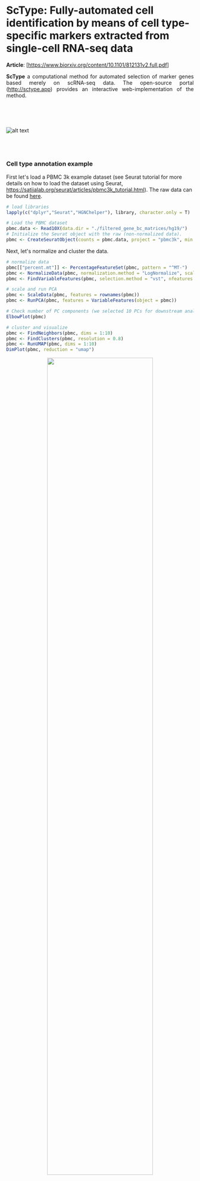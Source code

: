 
# ScType: Fully-automated cell identification by means of cell type-specific markers extracted from single-cell RNA-seq data

**Article**: [https://www.biorxiv.org/content/10.1101/812131v2.full.pdf]

<p style="text-align:justify;"> <b>ScType</b> a computational method for automated selection of marker genes based merely on scRNA-seq data. The open-source portal (<a href="//sctype.app">http://sctype.app</a>) provides an interactive web-implementation of the method.</p>

##
<br><br>

![alt text](https://github.com/IanevskiAleksandr/sc-type/blob/master/ScTypePlan.png)

<br><br>


### Cell type annotation example 

First let's load a PBMC 3k example dataset (see Seurat tutorial for more details on how to load the dataset using Seurat, https://satijalab.org/seurat/articles/pbmc3k_tutorial.html). The raw data can be found <a href='https://cf.10xgenomics.com/samples/cell/pbmc3k/pbmc3k_filtered_gene_bc_matrices.tar.gz' download>here</a>.
<br>
```R
# load libraries
lapply(c("dplyr","Seurat","HGNChelper"), library, character.only = T)

# Load the PBMC dataset
pbmc.data <- Read10X(data.dir = "./filtered_gene_bc_matrices/hg19/")
# Initialize the Seurat object with the raw (non-normalized data).
pbmc <- CreateSeuratObject(counts = pbmc.data, project = "pbmc3k", min.cells = 3, min.features = 200)
```

Next, let's normalize and cluster the data.
<br>

```R
# normalize data
pbmc[["percent.mt"]] <- PercentageFeatureSet(pbmc, pattern = "^MT-")
pbmc <- NormalizeData(pbmc, normalization.method = "LogNormalize", scale.factor = 10000)
pbmc <- FindVariableFeatures(pbmc, selection.method = "vst", nfeatures = 2000)

# scale and run PCA
pbmc <- ScaleData(pbmc, features = rownames(pbmc))
pbmc <- RunPCA(pbmc, features = VariableFeatures(object = pbmc))

# Check number of PC components (we selected 10 PCs for downstream analysis, based on Elbow plot)
ElbowPlot(pbmc)

# cluster and visualize
pbmc <- FindNeighbors(pbmc, dims = 1:10)
pbmc <- FindClusters(pbmc, resolution = 0.8)
pbmc <- RunUMAP(pbmc, dims = 1:10)
DimPlot(pbmc, reduction = "umap")
```

<p align="center">
  <img src="https://raw.githubusercontent.com/IanevskiAleksandr/sc-type/master/fig1.png" style="width: 75%; height: 75%" height="75%" width="75%" />
</p>

<br><br>
Now, let's <b>automatically assign cell types using ScType</b>. For that, we first load 2 additional ScType functions:
<br>

```R
# load gene set preparation function
source("https://raw.githubusercontent.com/IanevskiAleksandr/sc-type/master/R/gene_sets_prepare.R")
# load cell type annotation function
source("https://raw.githubusercontent.com/IanevskiAleksandr/sc-type/master/R/sctype_score_.R")

```
<br>
Next, let's prepare gene sets from the input cell marker file. By default, we use our in-built cell marker DB, however, feel free to use your own data.
Just prepare an input XLSX file in the same format as <a href="https://raw.githubusercontent.com/IanevskiAleksandr/sc-type/master/ScTypeDB_short.xlsx">our DB file</a>. <i>DB file should contain four columns (tissueType - tissue type, cellName - cell type, geneSymbolmore1 - positive marker genes,	geneSymbolmore2 - marker genes not expected to be expressed by a cell type)</i>
<br><br>In addition, provide a tissue type your data belongs to:<br>
<br>

```R
# DB file
db_ = "https://raw.githubusercontent.com/IanevskiAleksandr/sc-type/master/ScTypeDB_short.xlsx";
tissue = "Immune system" # e.g. Immune system, Liver, Pancreas, Kidney, Eye, Brain

# prepare gene sets
gs_list = gene_sets_prepare(db_, tissue)

```

<br>
Finally, let's assign cell types to each cluster:
<br>
<br>

```R
cL_resutls = sctype_score(scRNAseqData = pbmc[["RNA"]]@scale.data, scaled = TRUE, 
                      gs = gs_list$gs_positive, gs2 = gs_list$gs_negative, 
                      marker_sensitivity = gs_list$marker_sensitivity, verbose=!0)
cL_resutls %>% group_by(cluster) %>% top_n(n = 1)                
```

<br>
We can also overlay the identified cell types on UMAP plot:
<br>
<br>

```R
pbmc@meta.data$customclassif = ""
for(j in unique(cL_resutls$cluster)){
  cl_type = cL_resutls[cL_resutls$cluster==j,]; cl_type = cl_type[order(cl_type$scores, decreasing = T), ]
  if(cl_type$scores[1]>0){
    pbmc@meta.data$customclassif[pbmc@meta.data$seurat_clusters == j] = as.character(cl_type$type[1])
  } else {
    pbmc@meta.data$customclassif[pbmc@meta.data$seurat_clusters == j] = "Unknown"
  }
}

DimPlot(pbmc, reduction = "umap", label = TRUE, repel = TRUE, group.by = 'customclassif')        

```

<p align="center">
  <img src="https://raw.githubusercontent.com/IanevskiAleksandr/sc-type/master/fig2.png" style="width: 75%; height: 75%"  height="75%" width="75%" />
</p>

<br><br>

```R
sessionInfo();
[1] HGNChelper_0.8.1        SeuratObject_4.0.2      Seurat_4.0.3     dplyr_1.0.6            
```

<br><br>
<br>


In addition, if the tissue type of dataset is unknown, ScType provides automated guessing of a tissue type.

```R
# load auto-detection function
source("https://raw.githubusercontent.com/IanevskiAleksandr/sc-type/master/R/auto_detect_tissue_type.R")

# guess cell type
tissue_guess = auto_detect_tissue_type(path_to_db_file = db_, scRNAseqData = pbmc[["RNA"]]@scale.data, scaled = TRUE)       
```
<br>
<p align="center">
  <img src="https://raw.githubusercontent.com/IanevskiAleksandr/sc-type/master/figTT.PNG" style="width: 75%; height: 75%"  height="75%" width="75%" />
</p>
<br>

The highest summary score represents the most probable tissue type.



For any questions please contact **Aleksandr Ianevski** (aleksandr.ianevski@helsinki.fi)

## Copyright and license

Code copyright 2021 ScType, https://github.com/IanevskiAleksandr/sc-type/blob/master/LICENSE
